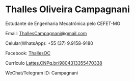 #  Thalles Oliveira Campagnani

Estudante de Engenharia Mecatrônica pelo CEFET-MG

Email: [ThallesCampagnani@gmail.com](mailto:ThallesCampagnani@gmail.com)

Celular(WhatsApp): +55 (37) 9.9158-9180

Facebook: [ThallesOC](Facebook.com/ThallesOC)

Currículo [Lattes.CNPq.br/9804313355470338](Lattes.CNPq.br/9804313355470338)

WeChat/Telegram ID: Campagnani
